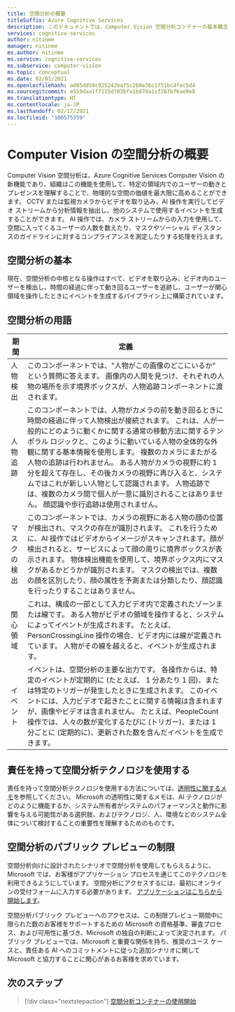 ```yaml
---
title: 空間分析の概要
titleSuffix: Azure Cognitive Services
description: このドキュメントでは、Computer Vision 空間分析コンテナーの基本概念と機能について説明します。
services: cognitive-services
author: nitinme
manager: nitinme
ms.author: nitinme
ms.service: cognitive-services
ms.subservice: computer-vision
ms.topic: conceptual
ms.date: 02/01/2021
ms.openlocfilehash: ad05dd59c925242baf5c2b0e36c1f51bc4fec5d4
ms.sourcegitcommit: e559daa1f7115d703bfa1b87da1cf267bf6ae9e8
ms.translationtype: HT
ms.contentlocale: ja-JP
ms.lasthandoff: 02/17/2021
ms.locfileid: "100575359"
---
```

# <a name="overview-of-computer-vision-spatial-analysis"></a>Computer Vision の空間分析の概要

Computer Vision 空間分析は、Azure Cognitive Services Computer Vision の新機能であり、組織はこの機能を使用して、特定の領域内でのユーザーの動きとプレゼンスを理解することで、物理的な空間の価値を最大限に高めることができます。 CCTV または監視カメラからビデオを取り込み、AI 操作を実行してビデオ ストリームから分析情報を抽出し、他のシステムで使用するイベントを生成することができます。 AI 操作では、カメラ ストリームからの入力を使用して、空間に入ってくるユーザーの人数を数えたり、マスクやソーシャル ディスタンスのガイドラインに対するコンプライアンスを測定したりする処理を行えます。

## <a name="the-basics-of-spatial-analysis"></a>空間分析の基本

現在、空間分析の中核となる操作はすべて、ビデオを取り込み、ビデオ内のユーザーを検出し、時間の経過に伴って動き回るユーザーを追跡し、ユーザーが関心領域を操作したときにイベントを生成するパイプライン上に構築されています。

## <a name="spatial-analysis-terms"></a>空間分析の用語

| 期間 | 定義 |
|------|------------|
| 人物検出 | このコンポーネントでは、"人物がこの画像のどこにいるか" という質問に答えます。 画像内の人間を見つけ、それぞれの人物の場所を示す境界ボックスが、人物追跡コンポーネントに渡されます。 |
| 人物追跡 | このコンポーネントでは、人物がカメラの前を動き回るときに時間の経過に伴って人物検出が接続されます。 これは、人が一般的にどのように動くかに関する通常の移動方法に関するテンポラル ロジックと、このように動いている人物の全体的な外観に関する基本情報を使用します。 複数のカメラにまたがる人物の追跡は行われません。 ある人物がカメラの視野に約 1 分を超えて存在し、その後カメラの視野に再び入ると、システムではこれが新しい人物として認識されます。 人物追跡では、複数のカメラ間で個人が一意に識別されることはありません。 顔認識や歩行追跡は使用されません。 |
| マスクの検出 | このコンポーネントでは、カメラの視野にある人物の顔の位置が検出され、マスクの存在が識別されます。 これを行うために、AI 操作ではビデオからイメージがスキャンされます。顔が検出されると、サービスによって顔の周りに境界ボックスが表示されます。 物体検出機能を使用して、境界ボックス内にマスクがあるかどうかが識別されます。 マスクの検出では、複数の顔を区別したり、顔の属性を予測または分類したり、顔認識を行ったりすることはありません。 |
| 関心領域 | これは、構成の一部として入力ビデオ内で定義されたゾーンまたは線です。 ある人物がビデオの領域を操作すると、システムによってイベントが生成されます。 たとえば、PersonCrossingLine 操作の場合、ビデオ内には線が定義されています。 人物がその線を越えると、イベントが生成されます。 |
| イベント | イベントは、空間分析の主要な出力です。 各操作からは、特定のイベントが定期的に (たとえば、 1 分あたり 1 回)、または特定のトリガーが発生したときに生成されます。 このイベントには、入力ビデオで起きたことに関する情報は含まれますが、画像やビデオは含まれません。 たとえば、PeopleCount 操作では、人々の数が変化するたびに (トリガー)、または 1 分ごとに (定期的に)、更新された数を含んだイベントを生成できます。 |

## <a name="responsible-use-of-spatial-analysis-technology"></a>責任を持って空間分析テクノロジを使用する

責任を持って空間分析テクノロジを使用する方法については、[透明性に関するメモ](/legal/cognitive-services/computer-vision/transparency-note-spatial-analysis?context=%2fazure%2fcognitive-services%2fComputer-vision%2fcontext%2fcontext)を参照してください。 Microsoft の透明性に関するメモは、AI テクノロジがどのように機能するか、システム所有者がシステムのパフォーマンスと動作に影響を与える可能性がある選択肢、およびテクノロジ、人、環境などのシステム全体について検討することの重要性を理解するためのものです。

## <a name="spatial-analysis-gating-for-public-preview"></a>空間分析のパブリック プレビューの制限

空間分析向けに設計されたシナリオで空間分析を使用してもらえるように、Microsoft では、お客様がアプリケーション プロセスを通じてこのテクノロジを利用できるようにしています。 空間分析にアクセスするには、最初にオンラインの受付フォームに入力する必要があります。 [アプリケーションはこちらから開始します](https://forms.office.com/Pages/ResponsePage.aspx?id=v4j5cvGGr0GRqy180BHbRyQZ7B8Cg2FEjpibPziwPcZUNlQ4SEVORFVLTjlBSzNLRlo0UzRRVVNPVy4u)。

空間分析パブリック プレビューへのアクセスは、この制限プレビュー期間中に限られた数のお客様をサポートするための Microsoft の資格基準、審査プロセス、および可用性に基づき、Microsoft の独自の判断によって決定されます。 パブリック プレビューでは、Microsoft と重要な関係を持ち、推奨のユース ケースと、責任ある AI へのコミットメントに従った追加シナリオに関して Microsoft と協力することに関心があるお客様を求めています。

## <a name="next-steps"></a>次のステップ

> [!div class="nextstepaction"]
> [空間分析コンテナーの使用開始](spatial-analysis-container.md)